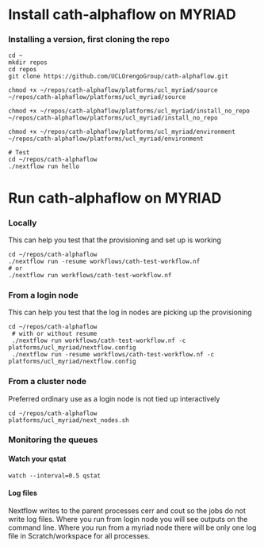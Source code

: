 # Install cath-alphaflow on MYRIAD

### Installing a version, first cloning the repo
```
cd ~
mkdir repos
cd repos
git clone https://github.com/UCLOrengoGroup/cath-alphaflow.git

chmod +x ~/repos/cath-alphaflow/platforms/ucl_myriad/source
~/repos/cath-alphaflow/platforms/ucl_myriad/source

chmod +x ~/repos/cath-alphaflow/platforms/ucl_myriad/install_no_repo
~/repos/cath-alphaflow/platforms/ucl_myriad/install_no_repo

chmod +x ~/repos/cath-alphaflow/platforms/ucl_myriad/environment
~/repos/cath-alphaflow/platforms/ucl_myriad/environment

# Test
cd ~/repos/cath-alphaflow
./nextflow run hello
```


# Run cath-alphaflow on MYRIAD

### Locally
This can help you test that the provisioning and set up is working
```
cd ~/repos/cath-alphaflow
./nextflow run -resume workflows/cath-test-workflow.nf
# or
./nextflow run workflows/cath-test-workflow.nf
```
### From a login node
This can help you test that the log in nodes are picking up the provisioning
```
cd ~/repos/cath-alphaflow
 # with or without resume
 ./nextflow run workflows/cath-test-workflow.nf -c platforms/ucl_myriad/nextflow.config
 ./nextflow run -resume workflows/cath-test-workflow.nf -c platforms/ucl_myriad/nextflow.config

```
### From a cluster node
Preferred ordinary use as a login node is not tied up interactively
```
cd ~/repos/cath-alphaflow
platforms/ucl_myriad/next_nodes.sh
```

### Monitoring the queues
#### Watch your qstat
```
watch --interval=0.5 qstat
```

#### Log files
Nextflow writes to the parent processes cerr and cout so the jobs do not write log files.
Where you run from login node you will see outputs on the command line.
Where you run from a myriad node there will be only one log file in Scratch/workspace for all processes.


